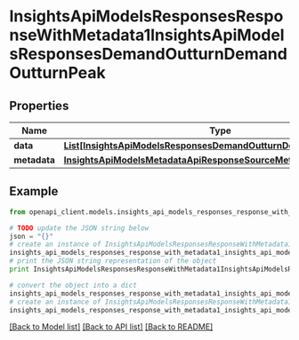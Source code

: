 # InsightsApiModelsResponsesResponseWithMetadata1InsightsApiModelsResponsesDemandOutturnDemandOutturnPeak


## Properties
Name | Type | Description | Notes
------------ | ------------- | ------------- | -------------
**data** | [**List[InsightsApiModelsResponsesDemandOutturnDemandOutturnPeak]**](InsightsApiModelsResponsesDemandOutturnDemandOutturnPeak.md) |  | [optional] 
**metadata** | [**InsightsApiModelsMetadataApiResponseSourceMetadata**](InsightsApiModelsMetadataApiResponseSourceMetadata.md) |  | [optional] 

## Example

```python
from openapi_client.models.insights_api_models_responses_response_with_metadata1_insights_api_models_responses_demand_outturn_demand_outturn_peak import InsightsApiModelsResponsesResponseWithMetadata1InsightsApiModelsResponsesDemandOutturnDemandOutturnPeak

# TODO update the JSON string below
json = "{}"
# create an instance of InsightsApiModelsResponsesResponseWithMetadata1InsightsApiModelsResponsesDemandOutturnDemandOutturnPeak from a JSON string
insights_api_models_responses_response_with_metadata1_insights_api_models_responses_demand_outturn_demand_outturn_peak_instance = InsightsApiModelsResponsesResponseWithMetadata1InsightsApiModelsResponsesDemandOutturnDemandOutturnPeak.from_json(json)
# print the JSON string representation of the object
print InsightsApiModelsResponsesResponseWithMetadata1InsightsApiModelsResponsesDemandOutturnDemandOutturnPeak.to_json()

# convert the object into a dict
insights_api_models_responses_response_with_metadata1_insights_api_models_responses_demand_outturn_demand_outturn_peak_dict = insights_api_models_responses_response_with_metadata1_insights_api_models_responses_demand_outturn_demand_outturn_peak_instance.to_dict()
# create an instance of InsightsApiModelsResponsesResponseWithMetadata1InsightsApiModelsResponsesDemandOutturnDemandOutturnPeak from a dict
insights_api_models_responses_response_with_metadata1_insights_api_models_responses_demand_outturn_demand_outturn_peak_form_dict = insights_api_models_responses_response_with_metadata1_insights_api_models_responses_demand_outturn_demand_outturn_peak.from_dict(insights_api_models_responses_response_with_metadata1_insights_api_models_responses_demand_outturn_demand_outturn_peak_dict)
```
[[Back to Model list]](../README.md#documentation-for-models) [[Back to API list]](../README.md#documentation-for-api-endpoints) [[Back to README]](../README.md)


